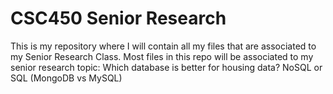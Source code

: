 # CSC450 Senior Research
This is my repository where I will contain all my files that are associated to my Senior Research Class. 
Most files in this repo will be associated to my senior research topic: Which database is better for housing data? NoSQL or SQL (MongoDB vs MySQL)
